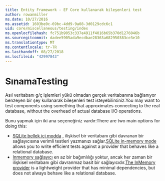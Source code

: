 ```yaml
---
title: Entity Framework - EF Core kullanarak bileşenleri test
author: rowanmiller
ms.date: 10/27/2016
ms.assetid: 1603be0c-69bc-4dd9-9a08-3d0129cdc6c1
uid: core/miscellaneous/testing/index
ms.openlocfilehash: fc751b9053c337e4911f4016b65b370d1276046b
ms.sourcegitcommit: dadee5905ada9ecdbae28363a682950383ce3e10
ms.translationtype: MT
ms.contentlocale: tr-TR
ms.lasthandoff: 08/27/2018
ms.locfileid: "42997843"
---
```

# <a name="testing"></a><span data-ttu-id="ca363-102">Sınama</span><span class="sxs-lookup"><span data-stu-id="ca363-102">Testing</span></span>

<span data-ttu-id="ca363-103">Asıl veritabanı g/ç işlemleri yükü olmadan gerçek veritabanına bağlanıyor benzeyen bir şey kullanarak bileşenleri test isteyebilirsiniz.</span><span class="sxs-lookup"><span data-stu-id="ca363-103">You may want to test components using something that approximates connecting to the real database, without the overhead of actual database I/O operations.</span></span>

<span data-ttu-id="ca363-104">Bunu yapmak için iki ana seçeneğiniz vardır:</span><span class="sxs-lookup"><span data-stu-id="ca363-104">There are two main options for doing this:</span></span>
 * <span data-ttu-id="ca363-105">[SQLite bellek içi modda](sqlite.md) , ilişkisel bir veritabanı gibi davranan bir sağlayıcısına verimli testleri yazmanızı sağlar.</span><span class="sxs-lookup"><span data-stu-id="ca363-105">[SQLite in-memory mode](sqlite.md) allows you to write efficient tests against a provider that behaves like a relational database.</span></span>
 * <span data-ttu-id="ca363-106">[Inmemory sağlayıcı](in-memory.md) en az bir bağımlılığı yoktur, ancak her zaman bir ilişkisel veritabanı gibi davranmaz basit bir sağlayıcıdır.</span><span class="sxs-lookup"><span data-stu-id="ca363-106">[The InMemory provider](in-memory.md) is a lightweight provider that has minimal dependencies, but does not always behave like a relational database.</span></span>
